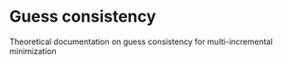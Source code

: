 # Guess consistency
Theoretical documentation on guess consistency for multi-incremental minimization
